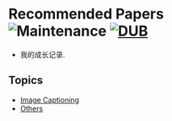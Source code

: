 # Recommended Papers ![Maintenance](https://img.shields.io/maintenance/yes/2017.svg) [![DUB](https://img.shields.io/dub/l/vibe-d.svg)](LICENSE)
- 我的成长记录.


## Topics
- [Image Captioning](#multimodel)
- [Others](#others)


